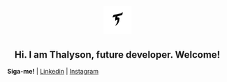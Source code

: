 <h2 align="center">
<img src="https://github.com/Thalyalm/Thalyalm/blob/main/T%20logo.png?raw=true" width="65" height="65">

<h2 align="center"> Hi.
I am Thalyson, future developer.
Welcome! </h1>

**Siga-me!** 
| [Linkedin](https://www.linkedin.com/in/thalysonalmeida/) 
| [Instagram](https://www.instagram.com/thalyson.alm/)
